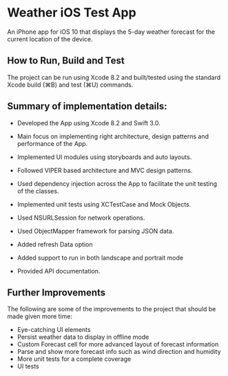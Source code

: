 # Weather iOS Test App
An iPhone app for iOS 10 that displays the 5-day weather forecast for the current location of the device.

## How to Run, Build and Test

The project can be run using Xcode 8.2 and built/tested using the standard Xcode build (⌘B) and test (⌘U) commands.

## Summary of implementation details:

- Developed the App using Xcode 8.2 and Swift 3.0.

- Main focus on implementing right architecture, design patterns and performance of the App.

- Implemented UI modules using storyboards and auto layouts.

- Followed VIPER based architecture and MVC design patterns.

- Used dependency injection across the App to facilitate the unit testing of the classes.

- Implemented unit tests using XCTestCase and Mock Objects.

- Used NSURLSession for network operations.

- Used ObjectMapper framework for parsing JSON data.

- Added refresh Data option

- Added support to run in both landscape and portrait mode

- Provided API documentation.

## Further Improvements

The following are some of the improvements to the project that should be made given more time:

- Eye-catching UI elements
- Persist weather data to display in offline mode
- Custom Forecast cell for more advanced layout of forecast information
- Parse and show more forecast info such as wind direction and humidity
- More unit tests for a complete coverage
- UI tests

